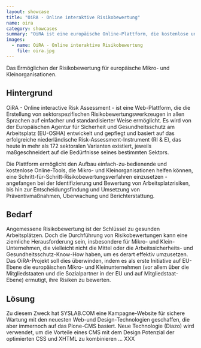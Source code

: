 ```yaml
---
layout: showcase
title: "OiRA - Online interaktive Risikobewertung"
name: oira
category: showcases
summary: "OiRA ist eine europäische Online-Plattform, die kostenlose und einfach-zu-bedienende sektorale Risikobewertungswerkzeuge für Mikro- und Klein-Unternehmenzu schaffen, um die Risikobewertung für die Mikro- und kleinen Unternehmen in Europa zu ermöglichen."
images:
  - name: OiRA - Online interaktive Risikobewertung
    file: oira.jpg
---
```


Das Ermöglichen der Risikobewertung für europäische Mikro- und Kleinorganisationen.

## Hintergrund
OiRA - Online interactive Risk Assessment - ist eine Web-Plattform, die die Erstellung von sektorspezifischen Risikobewertungswerkzeugen in allen Sprachen auf einfacher und standardisierter Weise ermöglicht. Es wird von der Europäischen Agentur für Sicherheit und Gesundheitsschutz am Arbeitsplatz (EU-OSHA) entwickelt und gepflegt und basiert auf das erfolgreiche niederländische Risk-Assessment-Instrument (RI & E), das heute in mehr als 172 sektoralen Varianten existiert, jeweils maßgeschneidert auf die Bedürfnisse seines bestimmten Sektors.

Die Plattform ermöglicht den Aufbau einfach-zu-bedienende und kostenlose Online-Tools, die Mikro- und Kleinorganisationen helfen können, eine Schritt-für-Schritt-Risikobewertungsverfahren einzusetzen - angefangen bei der Identifizierung und Bewertung von Arbeitsplatzrisiken, bis hin zur Entscheidungsfindung und Umsetzung von Präventivmaßnahmen, Überwachung und Berichterstattung.

## Bedarf
Angemessene Risikobewertung ist der Schlüssel zu gesunden Arbeitsplätzen. Doch die Durchführung von Risikobewertungen kann eine ziemliche Herausforderung sein, insbesondere für Mikro- und Klein-Unternehmen, die vielleicht nicht die Mittel oder die Arbeitssicherheits- und Gesundheitsschutz-Know-How haben, um es derart effektiv umzusetzen. Das OiRA-Projekt soll dies überwinden, indem es als erste Initiative auf EU-Ebene die europäischen Mikro- und Kleinunternehmen (vor allem über die Mitgliedstaaten und die Sozialpartner in der EU und auf Mitgliedstaat-Ebene) ermutigt, ihre Risiken zu bewerten.

## Lösung
Zu diesem Zweck hat SYSLAB.COM eine Kampagne-Website für sichere Wartung mit den neuesten Web-und Design-Technologien geschaffen, die aber immernoch auf das Plone-CMS basiert. Neue Technologie (Diazo) wird verwendet, um die Vorteile eines CMS mit dem Design Potenzial der optimierten CSS und XHTML zu kombinieren ... XXX
